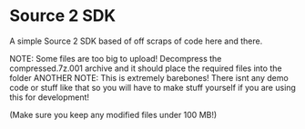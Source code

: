 # Source 2 SDK
 A simple Source 2 SDK based of off scraps of code here and there.


NOTE: Some files are too big to upload! Decompress the compressed.7z.001 archive and it should place the required files into the folder
ANOTHER NOTE: This is extremely barebones! There isnt any demo code or stuff like that so you will have to make stuff yourself if you are using
this for development!

(Make sure you keep any modified files under 100 MB!)
